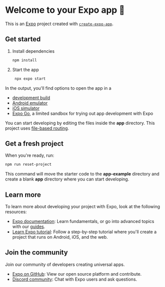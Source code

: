 # Welcome to your Expo app 👋

<!-- Introduction to the project -->
This is an [Expo](https://expo.dev) project created with [`create-expo-app`](https://www.npmjs.com/package/create-expo-app).

## Get started

<!-- Instructions to get the project up and running -->
1. Install dependencies

   ```bash
   npm install
   ```

2. Start the app

   ```bash
    npx expo start
   ```

<!-- Explanation of the output and available options -->
In the output, you'll find options to open the app in a

- [development build](https://docs.expo.dev/develop/development-builds/introduction/)
- [Android emulator](https://docs.expo.dev/workflow/android-studio-emulator/)
- [iOS simulator](https://docs.expo.dev/workflow/ios-simulator/)
- [Expo Go](https://expo.dev/go), a limited sandbox for trying out app development with Expo

<!-- Guidance on where to start development -->
You can start developing by editing the files inside the **app** directory. This project uses [file-based routing](https://docs.expo.dev/router/introduction).

## Get a fresh project

<!-- Instructions on how to reset the project -->
When you're ready, run:

```bash
npm run reset-project
```

<!-- Explanation of what the reset command does -->
This command will move the starter code to the **app-example** directory and create a blank **app** directory where you can start developing.

## Learn more

<!-- Resources to learn more about Expo development -->
To learn more about developing your project with Expo, look at the following resources:

- [Expo documentation](https://docs.expo.dev/): Learn fundamentals, or go into advanced topics with our [guides](https://docs.expo.dev/guides).
- [Learn Expo tutorial](https://docs.expo.dev/tutorial/introduction/): Follow a step-by-step tutorial where you'll create a project that runs on Android, iOS, and the web.

## Join the community

<!-- Information on how to join the Expo community -->
Join our community of developers creating universal apps.

- [Expo on GitHub](https://github.com/expo/expo): View our open source platform and contribute.
- [Discord community](https://chat.expo.dev): Chat with Expo users and ask questions.
